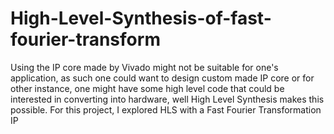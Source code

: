 # High-Level-Synthesis-of-fast-fourier-transform
Using the IP core made by Vivado might not be suitable for one's application, as such one could want to design custom made IP core or for other instance, one might have some high level code that could be interested in converting into hardware, well High Level Synthesis makes this possible. For this project, I explored HLS with a Fast Fourier Transformation IP

